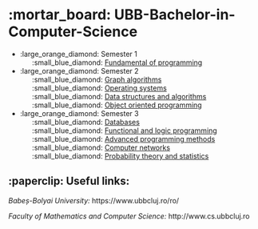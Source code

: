 <h1> :mortar_board: UBB-Bachelor-in-Computer-Science </h1>

<ul>
  
  <li> :large_orange_diamond: Semester 1
    <ul style="list-style-type:none">
      <li> :small_blue_diamond:
        <a href="https://github.com/teodoraalexandra/Fundamental-Of-Programming"> Fundamental of programming </a>
      </li>
    </ul>
  </li>
  
  <li> :large_orange_diamond: Semester 2
    <ul style="list-style-type:none">
      <li> :small_blue_diamond:
        <a href="https://github.com/teodoraalexandra/Graph-Algorithms"> Graph algorithms </a>
      </li>
      <li> :small_blue_diamond:
        <a href="https://github.com/teodoraalexandra/Operating-Systems"> Operating systems </a>
      </li>
      <li> :small_blue_diamond:
        <a href="https://github.com/teodoraalexandra/Data-Structures-And-Algorithms"> Data structures and algorithms </a>
      </li>
      <li> :small_blue_diamond:
        <a href="https://github.com/teodoraalexandra/Object-Oriented-Programming"> Object oriented programming </a>
      </li>
    </ul>
  </li>
  
  <li> :large_orange_diamond: Semester 3
    <ul style="list-style-type:none">
      <li> :small_blue_diamond:
        <a href="https://github.com/teodoraalexandra/Databases"> Databases </a>
      </li>
      <li> :small_blue_diamond:
        <a href="https://github.com/teodoraalexandra/Functional-and-Logic-Programming"> Functional and logic programming </a>
      </li>
      <li> :small_blue_diamond:
        <a href="https://github.com/teodoraalexandra/Advanced-Programming-Methods"> Advanced programming methods </a>
      </li>
      <li> :small_blue_diamond:
        <a href="https://github.com/teodoraalexandra/Computer-Networks"> Computer networks </a>
      </li>
      <li> :small_blue_diamond:
        <a href="https://github.com/teodoraalexandra/Probability-Theory-and-Statistics"> Probability theory and statistics </a>
      </li>
    </ul>
  </li>
</ul>

<h2> :paperclip: Useful links: </h2>
<p><i>Babeș-Bolyai University:</i> https://www.ubbcluj.ro/ro/ </p>
<p><i>Faculty of Mathematics and Computer Science:</i> http://www.cs.ubbcluj.ro </p>
